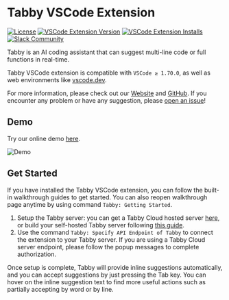 # Tabby VSCode Extension

[![License](https://img.shields.io/badge/License-Apache_2.0-blue.svg)](https://opensource.org/licenses/Apache-2.0)
[![VSCode Extension Version](https://img.shields.io/visual-studio-marketplace/v/TabbyML.vscode-tabby)](https://marketplace.visualstudio.com/items?itemName=TabbyML.vscode-tabby)
[![VSCode Extension Installs](https://img.shields.io/visual-studio-marketplace/i/TabbyML.vscode-tabby)](https://marketplace.visualstudio.com/items?itemName=TabbyML.vscode-tabby)
[![Slack Community](https://shields.io/badge/Tabby-Join%20Slack-red?logo=slack)](https://join.slack.com/t/tabbycommunity/shared_invite/zt-1xeiddizp-bciR2RtFTaJ37RBxr8VxpA)

Tabby is an AI coding assistant that can suggest multi-line code or full functions in real-time. 

Tabby VSCode extension is compatible with `VSCode ≥ 1.70.0`, as well as web environments like [vscode.dev](https://vscode.dev).

For more information, please check out our [Website](https://tabbyml.com/) and [GitHub](https://github.com/TabbyML/tabby).
If you encounter any problem or have any suggestion, please [open an issue](https://github.com/TabbyML/tabby/issues/new)!


## Demo

Try our online demo [here](https://tabbyml.github.io/tabby/playground).

![Demo](assets/demo.gif)


## Get Started

If you have installed the Tabby VSCode extension, you can follow the built-in walkthrough guides to get started. You can also reopen walkthrough page anytime by using command `Tabby: Getting Started`.

1. Setup the Tabby server: you can get a Tabby Cloud hosted server [here](https://app.tabbyml.com), or build your self-hosted Tabby server following [this guide](https://tabbyml.github.io/tabby/docs/self-hosting/).
2. Use the command `Tabby: Specify API Endpoint of Tabby` to connect the extension to your Tabby server. If you are using a Tabby Cloud server endpoint, please follow the popup messages to complete authorization. 

Once setup is complete, Tabby will provide inline suggestions automatically, and you can accept suggestions by just pressing the Tab key. You can hover on the inline suggestion text to find more useful actions such as partially accepting by word or by line.

